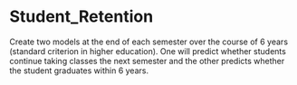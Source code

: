 # Student_Retention

Create two models at the end of each semester over the course of 6 years (standard criterion in higher education). 
One will predict whether students continue taking classes the next semester and the other predicts whether the student graduates within 6 years.
